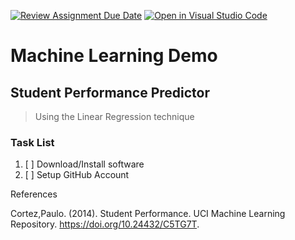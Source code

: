 [![Review Assignment Due Date](https://classroom.github.com/assets/deadline-readme-button-24ddc0f5d75046c5622901739e7c5dd533143b0c8e959d652212380cedb1ea36.svg)](https://classroom.github.com/a/0IOmZycZ)
[![Open in Visual Studio Code](https://classroom.github.com/assets/open-in-vscode-718a45dd9cf7e7f842a935f5ebbe5719a5e09af4491e668f4dbf3b35d5cca122.svg)](https://classroom.github.com/online_ide?assignment_repo_id=11500782&assignment_repo_type=AssignmentRepo)
# Machine Learning Demo

## Student Performance Predictor

> Using the Linear Regression technique


### Task List

1. [ ] Download/Install software
2. [ ] Setup GitHub Account



References

Cortez,Paulo. (2014). Student Performance. UCI Machine Learning Repository. https://doi.org/10.24432/C5TG7T.